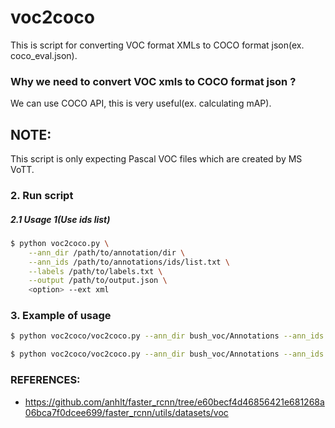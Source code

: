 # voc2coco

This is script for converting VOC format XMLs to COCO format json(ex. coco_eval.json).

### Why we need to convert VOC xmls to COCO format json ?

We can use COCO API, this is very useful(ex. calculating mAP).

## NOTE:

This script is only expecting Pascal VOC files which are created by MS VoTT.

### 2. Run script

##### 2.1 Usage 1(Use ids list)

```bash
$ python voc2coco.py \
    --ann_dir /path/to/annotation/dir \
    --ann_ids /path/to/annotations/ids/list.txt \
    --labels /path/to/labels.txt \
    --output /path/to/output.json \
    <option> --ext xml
```

### 3. Example of usage

```bash
$ python voc2coco/voc2coco.py --ann_dir bush_voc/Annotations --ann_ids bush_voc/ImageSets/Main/clinch_train.txt --labels bush_voc/pascal_label_map.pbtxt --output bush_coco/train_annotation.json --ext xml

$ python voc2coco/voc2coco.py --ann_dir bush_voc/Annotations --ann_ids bush_voc/ImageSets/Main/clinch_val.txt --labels bush_voc/pascal_label_map.pbtxt --output bush_coco/test_annotation.json --ext xml
```

### REFERENCES:

- https://github.com/anhlt/faster_rcnn/tree/e60becf4d46856421e681268a06bca7f0dcee699/faster_rcnn/utils/datasets/voc
